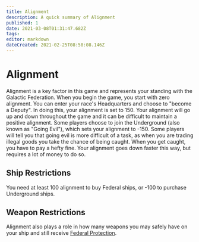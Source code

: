 ```yaml
---
title: Alignment
description: A quick summary of Alignment
published: 1
date: 2021-03-08T01:31:47.682Z
tags: 
editor: markdown
dateCreated: 2021-02-25T08:50:08.146Z
---
```


# Alignment

Alignment is a key factor in this game and represents your standing with the Galactic Federation. When you begin the game, you start with zero alignment. You can enter your race's Headquarters and choose to "become a Deputy". In doing this, your alignment is set to 150. Your alignment will go up and down throughout the game and it can be difficult to maintain a positive alignment. Some players choose to join the Underground (also known as "Going Evil"), which sets your alignment to -150. Some players will tell you that going evil is more difficult of a task, as when you are trading illegal goods you take the chance of being caught. When you get caught, you have to pay a hefty fine. Your alignment goes down faster this way, but requires a lot of money to do so.

## Ship Restrictions

You need at least 100 alignment to buy Federal ships, or -100 to purchase Underground ships.

## Weapon Restrictions

Alignment also plays a role in how many weapons you may safely have on your ship and still receive [Federal Protection](/game-guide/protection#federal-protection).
